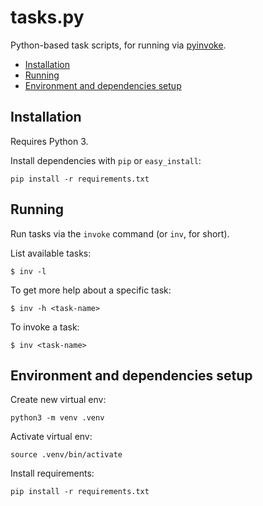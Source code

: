 # tasks.py <!-- omit in toc -->

Python-based task scripts, for running via [pyinvoke](http://www.pyinvoke.org/).

- [Installation](#installation)
- [Running](#running)
- [Environment and dependencies setup](#environment-and-dependencies-setup)

## Installation

Requires Python 3.

Install dependencies with `pip` or `easy_install`:
```
pip install -r requirements.txt
```

## Running

Run tasks via the `invoke` command (or `inv`, for short).

List available tasks:
```
$ inv -l
```

To get more help about a specific task:
```
$ inv -h <task-name>
```

To invoke a task:
```
$ inv <task-name>
```

## Environment and dependencies setup

Create new virtual env:
```
python3 -m venv .venv
```

Activate virtual env:
```
source .venv/bin/activate
```

Install requirements:
```
pip install -r requirements.txt
```
